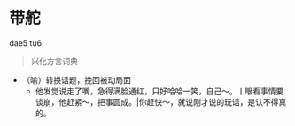 # 带舵
dae5 tu6
> 兴化方言词典
- （喻）转换话题，挽回被动局面
  - 他发觉说走了嘴，急得满脸通红，只好哈哈一笑，自己～。丨眼看事情要谈崩，他赶紧～，把事圆成。|你赶快～，就说刚才说的玩话，是认不得真的。
